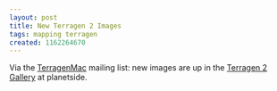 ```yaml
---
layout: post
title: New Terragen 2 Images
tags: mapping terragen
created: 1162264670
---
```

Via the [TerragenMac](http://tech.groups.yahoo.com/group/TerragenMac/) mailing list:  new images are up in the [Terragen 2 Gallery](http://www.planetside.co.uk/gallery/f/tg2) at planetside.
